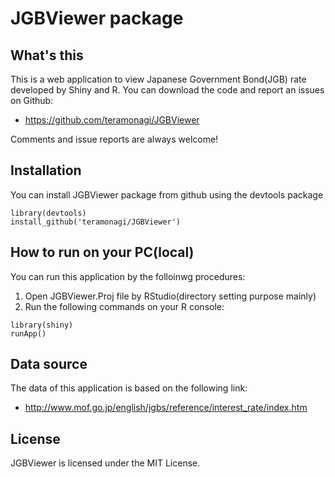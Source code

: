 JGBViewer package
=============================================================

## What's this
This is a web application to view Japanese Government Bond(JGB) rate developed by Shiny and R. You can download the code and report an issues on Github:
- https://github.com/teramonagi/JGBViewer

Comments and issue reports are always welcome!

## Installation
You can install JGBViewer package from github using the devtools package

```{r}
library(devtools)
install_github('teramonagi/JGBViewer')
```

## How to run on your PC(local)
You can run this application by the folloinwg procedures:

1. Open JGBViewer.Proj file by RStudio(directory setting purpose mainly)
2. Run the following commands on your R console:
```{r}
library(shiny)
runApp()
```

## Data source
The data of this application is based on the following link:
- http://www.mof.go.jp/english/jgbs/reference/interest_rate/index.htm

## License
JGBViewer is licensed under the MIT License. 
